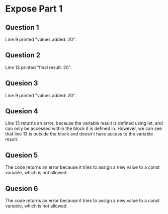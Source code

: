 # Expose Part 1 #
## Question 1 ##
Line 9 printed "values added: 20".

## Question 2 ##
Line 13 printed "final result: 20".

## Quesion 3 ##
Line 9 printed "values added: 20".

## Quesion 4 ##
Line 13 returns an error, because the variable result is defined using let, and can only be accessed within the block it is defined in. However, we can see that line 13 is outside the block and doesn't have access to the variable result.

## Quesion 5 ##
The code returns an error because it tries to assign a new value to a const variable, which is not allowed.

## Quesion 6 ##
The code returns an error because it tries to assign a new value to a const variable, which is not allowed.